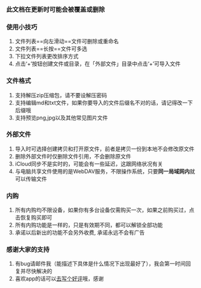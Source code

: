### 此文档在更新时可能会被覆盖或删除

### 使用小技巧

1. 文件列表==向左滑动==文件可删除或重命名
2. 文件列表==长按==文件可多选
3. 下拉文件列表更改排序方式
4. 点击‘+’按钮创建文件或目录，在「外部文件」目录中点击‘+’可导入文件

### 文件格式

1. 支持解压zip压缩包，请不要设解压密码
2. 支持编辑md和txt文件，如果你要导入的文件后缀名不对的话，请记得改一下后缀哦
3. 支持预览png,jpg以及其他常见图片文件

### 外部文件

1. 导入时可选择创建拷贝和打开原文件，前者是拷贝一份到本地不会修改原文件
2. 删除外部文件时仅删除文件引用，不会删除原文件
3. iCloud同步不是实时的，可能会有一些延迟，这跟网络状况有关
4. 与电脑共享文件使用的是WebDAV服务，不限操作系统，只要**同一局域网内**就可以传输文件

### 内购

1. 所有内购均不限设备，如果你有多台设备仅需购买一次，如果之前购买过，点击恢复购买即可
2. 所有内购功能是一样的，只是有效期不同，都可以解锁全部功能
3. 承诺以后新出的功能不会另外收费,  承诺永远不会有广告

### 感谢大家的支持

1. 有bug请邮件我（能描述下具体是什么情况下出现最好了），我会第一时间回复并尽快解决的
2. 喜欢app的话可以[去写个好评](http://itunes.apple.com/WebObjects/MZStore.woa/wa/viewContentsUserReviews?id=1472328263&pageNumber=0&sortOrdering=2&type=Purple+Software&mt=8)哦，感谢
